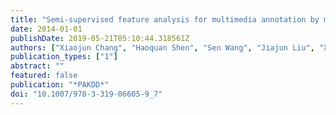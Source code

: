 ```yaml
---
title: "Semi-supervised feature analysis for multimedia annotation by mining label correlation"
date: 2014-01-01
publishDate: 2019-05-21T05:10:44.318561Z
authors: ["Xiaojun Chang", "Haoquan Shen", "Sen Wang", "Jiajun Liu", "Xue Li"]
publication_types: ["1"]
abstract: ""
featured: false
publication: "*PAKDD*"
doi: "10.1007/978-3-319-06605-9_7"
---
```


